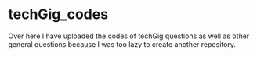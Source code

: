 # techGig_codes
Over here I have uploaded the codes of techGig questions as well as other general questions because I was too lazy to create another repository.
